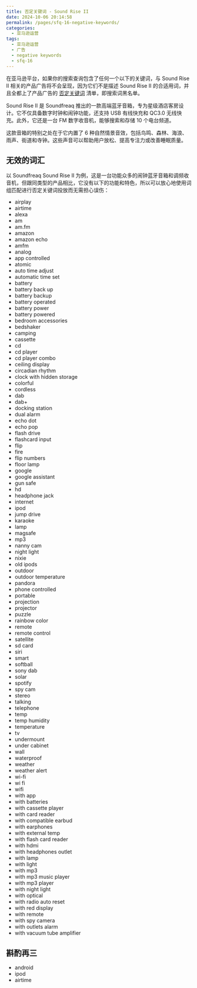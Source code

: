 ```yaml
---
title: 否定关键词 - Sound Rise II
date: 2024-10-06 20:14:58
permalink: /pages/sfq-16-negative-keywords/
categories: 
  - 亚马逊运营
tags: 
  - 亚马逊运营
  - 广告
  - negative keywords
  - sfq-16
---
```


在亚马逊平台，如果你的搜索查询包含了任何一个以下的关键词，与 Sound Rise II 相关的产品广告将不会呈现，因为它们不是描述 Sound Rise II 的合适用词，并且全都上了产品广告的 [否定关键词](/pages/negative-keywords/) 清单，即搜索词黑名单。

<!-- more -->

Sound Rise II 是 Soundfreaq 推出的一款高端蓝牙音箱，专为星级酒店客房设计。它不仅具备数字时钟和闹钟功能，还支持 USB 有线快充和 QC3.0 无线快充。此外，它还是一台 FM 数字收音机，能够搜索和存储 10 个电台频道。

这款音箱的特别之处在于它内置了 6 种自然情景音效，包括鸟鸣、森林、海浪、雨声、街道和寺钟。这些声音可以帮助用户放松、提高专注力或改善睡眠质量。

## 无效的词汇

以 Soundfreaq Sound Rise II 为例，这是一台功能众多的闹钟蓝牙音箱和调频收音机，但跟同类型的产品相比，它没有以下的功能和特色，所以可以放心地使用词组匹配进行否定关键词投放而无需担心误伤：

- airplay
- airtime
- alexa
- am
- am.fm
- amazon
- amazon echo
- amfm
- analog
- app controlled
- atomic
- auto time adjust
- automatic time set
- battery
- battery back up
- battery backup
- battery operated
- battery power
- battery powered
- bedroom accessories
- bedshaker
- camping
- cassette
- cd
- cd player
- cd player combo
- ceiling display
- circadian rhythm
- clock with hidden storage
- colorful
- cordless
- dab
- dab+
- docking station
- dual alarm
- echo dot
- echo pop
- flash drive
- flashcard input
- flip
- fire
- flip numbers
- floor lamp
- google
- google assistant
- gun safe
- hd
- headphone jack
- internet
- ipod
- jump drive
- karaoke
- lamp
- magsafe
- mp3
- nanny cam
- night light
- nixie
- old ipods
- outdoor
- outdoor temperature
- pandora
- phone controlled
- portable
- projection
- projector
- puzzle
- rainbow color
- remote
- remote control
- satellite
- sd card
- siri
- smart
- softball
- sony dab
- solar
- spotify
- spy cam
- stereo
- talking
- telephone
- temp
- temp humidity
- temperature
- tv
- undermount
- under cabinet
- wall
- waterproof
- weather
- weather alert
- wi-fi
- wi fi
- wifi
- with app
- with batteries
- with cassette player
- with card reader
- with compatible earbud
- with earphones
- with external temp
- with flash card reader
- with hdmi
- with headphones outlet
- with lamp
- with light
- with mp3
- with mp3 music player
- with mp3 player
- with night light
- with optical
- with radio auto reset
- with red display
- with remote
- with spy camera
- with outlets alarm
- with vacuum tube amplifier

## 斟酌再三

- android
- ipod
- airtime
